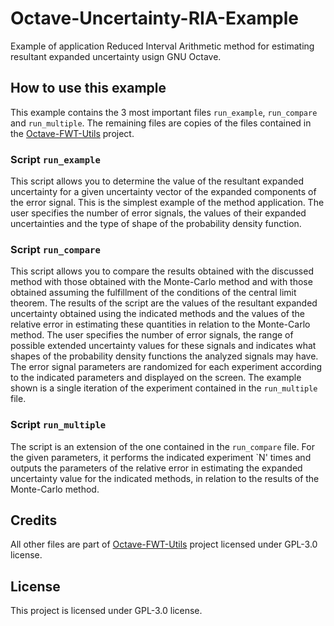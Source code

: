 # Octave-Uncertainty-RIA-Example

Example of application Reduced Interval Arithmetic method for estimating resultant expanded uncertainty usign GNU Octave.

## How to use this example

This example contains the 3 most important files `run_example`, `run_compare` and `run_multiple`. The remaining files are copies of the files contained in the [Octave-FWT-Utils](https://github.com/Kuszki/Octave-FWT-Utils) project.

### Script `run_example`

This script allows you to determine the value of the resultant expanded uncertainty for a given uncertainty vector of the expanded components of the error signal. This is the simplest example of the method application. The user specifies the number of error signals, the values ​​of their expanded uncertainties and the type of shape of the probability density function.

### Script `run_compare`

This script allows you to compare the results obtained with the discussed method with those obtained with the Monte-Carlo method and with those obtained assuming the fulfillment of the conditions of the central limit theorem. The results of the script are the values ​​of the resultant expanded uncertainty obtained using the indicated methods and the values ​​of the relative error in estimating these quantities in relation to the Monte-Carlo method. The user specifies the number of error signals, the range of possible extended uncertainty values ​​for these signals and indicates what shapes of the probability density functions the analyzed signals may have. The error signal parameters are randomized for each experiment according to the indicated parameters and displayed on the screen. The example shown is a single iteration of the experiment contained in the `run_multiple` file.

### Script `run_multiple`

The script is an extension of the one contained in the `run_compare` file. For the given parameters, it performs the indicated experiment `N' times and outputs the parameters of the relative error in estimating the expanded uncertainty value for the indicated methods, in relation to the results of the Monte-Carlo method.

## Credits

All other files are part of [Octave-FWT-Utils](https://github.com/Kuszki/Octave-FWT-Utils) project licensed under GPL-3.0 license.

## License

This project is licensed under GPL-3.0 license.
